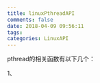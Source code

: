 ```yaml
---
title: linuxPthreadAPI
comments: false
date: 2018-04-09 09:56:11
tags:
categories: LinuxAPI
---
```


pthread的相关函数有以下几个：

1、





